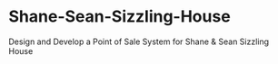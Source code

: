 # Shane-Sean-Sizzling-House
Design and Develop a Point of Sale System for Shane &amp; Sean Sizzling House
